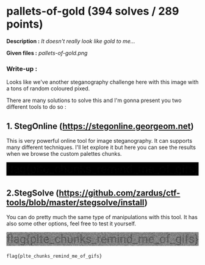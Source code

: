 # pallets-of-gold (394 solves / 289 points)
**Description :** *It doesn't really look like gold to me...*

**Given files :** *pallets-of-gold.png*

### Write-up :
Looks like we've another steganography challenge here with this image with a tons of random coloured pixed.

There are many solutions to solve this and I'm gonna present you two different tools to do so :

## 1. StegOnline (https://stegonline.georgeom.net)

This is very powerful online tool for image steganography. It can supports many different techniques. I'll let explore it but here you can see the results when we browse the custom palettes chunks.

![StegOnline](stegonline.png)

## 2.StegSolve (https://github.com/zardus/ctf-tools/blob/master/stegsolve/install)

You can do pretty much the same type of manipulations with this tool. It has also some other options, feel free to test it yourself.

![StegSolve](stegsolve.png)

`flag{plte_chunks_remind_me_of_gifs}`